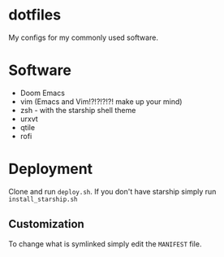 # dotfiles #

My configs for my commonly used software.

# Software #

* Doom Emacs
* vim (Emacs and Vim!?!?!?!?! make up your mind) 
* zsh - with the starship shell theme
* urxvt
* qtile
* rofi

# Deployment #

Clone and run `deploy.sh`.
If you don't have starship simply run `install_starship.sh`

## Customization ##
To change what is symlinked simply edit the `MANIFEST` file.
